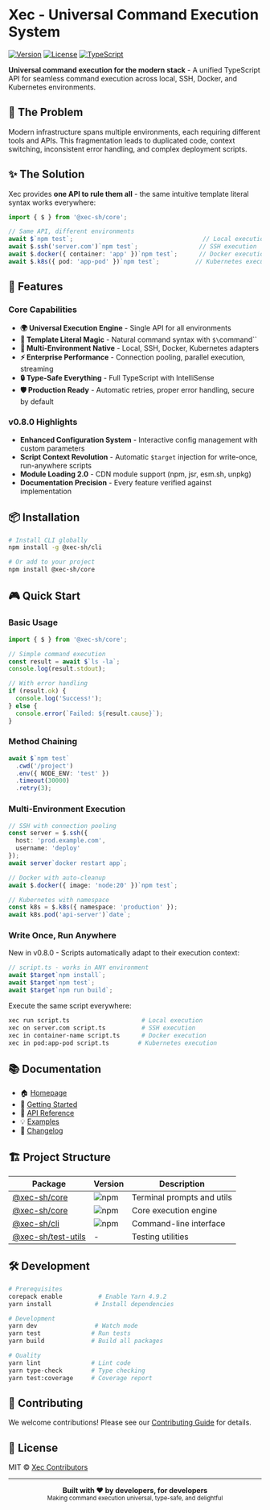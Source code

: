 # Xec - Universal Command Execution System

[![Version](https://img.shields.io/npm/v/@xec-sh/core.svg)](https://npmjs.org/package/@xec-sh/core)
[![License](https://img.shields.io/npm/l/@xec-sh/core.svg)](https://github.com/xec-sh/xec/blob/main/LICENSE)
[![TypeScript](https://img.shields.io/badge/TypeScript-5.0-blue.svg)](https://www.typescriptlang.org/)

**Universal command execution for the modern stack** - A unified TypeScript API for seamless command execution across local, SSH, Docker, and Kubernetes environments.

## 🎯 The Problem

Modern infrastructure spans multiple environments, each requiring different tools and APIs. This fragmentation leads to duplicated code, context switching, inconsistent error handling, and complex deployment scripts.

## ✨ The Solution

Xec provides **one API to rule them all** - the same intuitive template literal syntax works everywhere:

```typescript
import { $ } from '@xec-sh/core';

// Same API, different environments
await $`npm test`;                                    // Local execution
await $.ssh('server.com')`npm test`;                 // SSH execution
await $.docker({ container: 'app' })`npm test`;      // Docker execution
await $.k8s({ pod: 'app-pod' })`npm test`;          // Kubernetes execution
```

## 🚀 Features

### Core Capabilities
- **🌍 Universal Execution Engine** - Single API for all environments
- **📝 Template Literal Magic** - Natural command syntax with `$\`command\``
- **🔄 Multi-Environment Native** - Local, SSH, Docker, Kubernetes adapters
- **⚡ Enterprise Performance** - Connection pooling, parallel execution, streaming
- **🔒 Type-Safe Everything** - Full TypeScript with IntelliSense
- **🛡️ Production Ready** - Automatic retries, proper error handling, secure by default

### v0.8.0 Highlights
- **Enhanced Configuration System** - Interactive config management with custom parameters
- **Script Context Revolution** - Automatic `$target` injection for write-once, run-anywhere scripts
- **Module Loading 2.0** - CDN module support (npm, jsr, esm.sh, unpkg)
- **Documentation Precision** - Every feature verified against implementation

## 📦 Installation

```bash
# Install CLI globally
npm install -g @xec-sh/cli

# Or add to your project
npm install @xec-sh/core
```

## 🎮 Quick Start

### Basic Usage

```typescript
import { $ } from '@xec-sh/core';

// Simple command execution
const result = await $`ls -la`;
console.log(result.stdout);

// With error handling
if (result.ok) {
  console.log('Success!');
} else {
  console.error(`Failed: ${result.cause}`);
}
```

### Method Chaining

```typescript
await $`npm test`
  .cwd('/project')
  .env({ NODE_ENV: 'test' })
  .timeout(30000)
  .retry(3);
```

### Multi-Environment Execution

```typescript
// SSH with connection pooling
const server = $.ssh({ 
  host: 'prod.example.com',
  username: 'deploy'
});
await server`docker restart app`;

// Docker with auto-cleanup
await $.docker({ image: 'node:20' })`npm test`;

// Kubernetes with namespace
const k8s = $.k8s({ namespace: 'production' });
await k8s.pod('api-server')`date`;
```

### Write Once, Run Anywhere

New in v0.8.0 - Scripts automatically adapt to their execution context:

```typescript
// script.ts - works in ANY environment
await $target`npm install`;
await $target`npm test`;
await $target`npm run build`;
```

Execute the same script everywhere:
```bash
xec run script.ts                    # Local execution
xec on server.com script.ts          # SSH execution
xec in container-name script.ts      # Docker execution
xec in pod:app-pod script.ts        # Kubernetes execution
```

## 📚 Documentation

- 🏠 [Homepage](https://xec.sh)
- 📖 [Getting Started](https://xec.sh/docs/introduction/quick-start)
- 🔧 [API Reference](https://xec.sh/docs/api)
- 💡 [Examples](./packages/core/examples)
- 📝 [Changelog](https://xec.sh/docs/changelog)

## 🏗️ Project Structure

| Package | Version | Description |
|---------|---------|-------------|
| [@xec-sh/core](./packages/kit) | ![npm](https://img.shields.io/npm/v/@xec-sh/kit) | Terminal prompts and utils |
| [@xec-sh/core](./packages/core) | ![npm](https://img.shields.io/npm/v/@xec-sh/core) | Core execution engine |
| [@xec-sh/cli](./apps/xec) | ![npm](https://img.shields.io/npm/v/@xec-sh/cli) | Command-line interface |
| [@xec-sh/test-utils](./packages/test-utils) | - | Testing utilities |

## 🛠️ Development

```bash
# Prerequisites
corepack enable          # Enable Yarn 4.9.2
yarn install            # Install dependencies

# Development
yarn dev                # Watch mode
yarn test              # Run tests
yarn build             # Build all packages

# Quality
yarn lint              # Lint code
yarn type-check        # Type checking
yarn test:coverage     # Coverage report
```

## 🤝 Contributing

We welcome contributions! Please see our [Contributing Guide](CONTRIBUTING.md) for details.

## 📄 License

MIT © [Xec Contributors](https://github.com/xec-sh/xec/graphs/contributors)

---

<div align="center">
  <strong>Built with ❤️ by developers, for developers</strong>
  <br>
  <sub>Making command execution universal, type-safe, and delightful</sub>
</div>